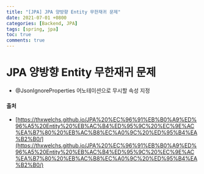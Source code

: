 ```yaml
---
title: "[JPA] JPA 양방향 Entity 무한재귀 문제"
date: 2021-07-01 +0800
categories: [Backend, JPA]
tags: [spring, jpa]
toc: true
comments: true
---
```


# JPA 양방향 Entity 무한재귀 문제
- @JsonIgnoreProperties 어노테이션으로 무시할 속성 지정

#### 출처
- [https://thxwelchs.github.io/JPA%20%EC%96%91%EB%B0%A9%ED%96%A5%20Entity%20%EB%AC%B4%ED%95%9C%20%EC%9E%AC%EA%B7%80%20%EB%AC%B8%EC%A0%9C%20%ED%95%B4%EA%B2%B0/](https://thxwelchs.github.io/JPA%20%EC%96%91%EB%B0%A9%ED%96%A5%20Entity%20%EB%AC%B4%ED%95%9C%20%EC%9E%AC%EA%B7%80%20%EB%AC%B8%EC%A0%9C%20%ED%95%B4%EA%B2%B0/)